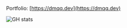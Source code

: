 Portfolio: [https://dmqq.dev](https://dmqq.dev)

![GH stats](https://github-readme-stats.vercel.app/api?username=DMQQ&count_private=true)
